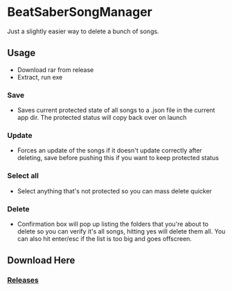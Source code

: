 # BeatSaberSongManager

Just a slightly easier way to delete a bunch of songs.

## Usage
 - Download rar from release
 - Extract, run exe

### Save
 - Saves current protected state of all songs to a .json file in the current app dir. The protected status will copy back over on launch
### Update
 - Forces an update of the songs if it doesn't update correctly after deleting, save before pushing this if you want to keep protected status
### Select all
 - Select anything that's not protected so you can mass delete quicker
### Delete
 - Confirmation box will pop up listing the folders that you're about to delete so you can verify it's all songs, hitting yes will delete them all. You can also hit enter/esc if the list is too big and goes offscreen.


## Download Here
### [Releases](https://github.com/Skattered/BeatSaberSongManager/releases)